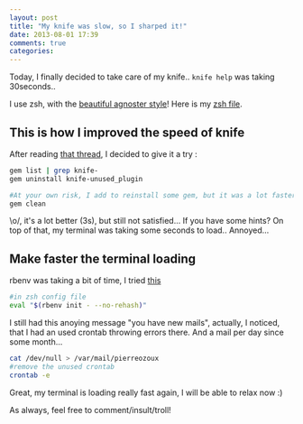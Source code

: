 ```yaml
---
layout: post
title: "My knife was slow, so I sharped it!"
date: 2013-08-01 17:39
comments: true
categories: 
---
```


Today, I finally decided to take care of my knife.. `knife help` was taking 30seconds..

I use zsh, with the [beautiful agnoster style](https://gist.github.com/agnoster/3712874)! Here is my [zsh file](https://github.com/pierreozoux/dotfiles/blob/master/zshrc).

## This is how I improved the speed of knife
After reading [that thread](http://lists.opscode.com/sympa/arc/chef/2011-05/msg00020.html), I decided to give it a try :
```bash 1. Clean your knife plugin
gem list | grep knife-
gem uninstall knife-unused_plugin
```

```bash 2. Clean your gem env
#At your own risk, I add to reinstall some gem, but it was a lot faster afterward!
gem clean
```
\o/, it's a lot better (3s), but still not satisfied... If you have some hints?
On top of that, my terminal was taking some seconds to load.. Annoyed...

## Make faster the terminal loading
rbenv was taking a bit of time, I tried [this](http://cantina.co/2013/01/25/speeding-up-your-console-when-using-rbenv/)
```bash 3. change the rbenv way of loading
#in zsh config file
eval "$(rbenv init - --no-rehash)"
```

I still had this anoying message "you have new mails", actually, I noticed, that I had an used crontab throwing errors there. And a mail per day since some month...
```bash 4. clean mails
cat /dev/null > /var/mail/pierreozoux
#remove the unused crontab
crontab -e
```

Great, my terminal is loading really fast again, I will be able to relax now :)

As always, feel free to comment/insult/troll!
